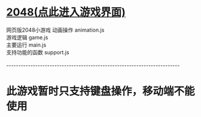 # [2048(点此进入游戏界面)](https://xlearner.github.io/2048/2048/index.html)
网页版2048小游戏
动画操作       animation.js <br>
游戏逻辑       game.js<br>
主要运行       main.js<br>
支持功能的函数  support.js<br>
<br>
------------------------------------------------------------------------<br>
# 此游戏暂时只支持键盘操作，移动端不能使用
